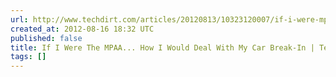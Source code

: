 ```yaml
---
url: http://www.techdirt.com/articles/20120813/10323120007/if-i-were-mpaa-how-i-would-deal-with-my-car-break-in.shtml
created_at: 2012-08-16 18:32 UTC
published: false
title: If I Were The MPAA... How I Would Deal With My Car Break-In | Techdirt
tags: []
---
```



